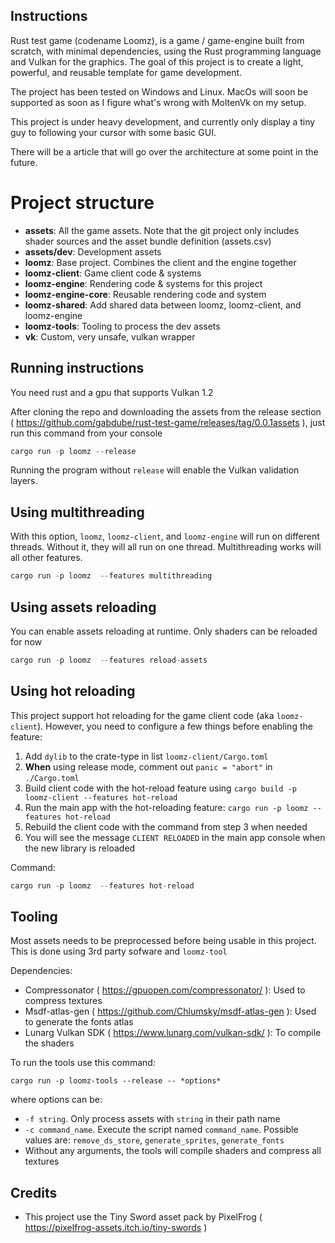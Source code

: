 ## Instructions

Rust test game (codename Loomz), is a game / game-engine built from scratch, with minimal dependencies, using the Rust programming language and Vulkan for the graphics. The goal of this project is to create a light, powerful, and reusable template for game development.

The project has been tested on Windows and Linux. MacOs will soon be supported as soon as I figure what's wrong with MoltenVk on my setup.

This project is under heavy development, and currently only display a tiny guy to following your cursor with some basic GUI.

There will be a article that will go over the architecture at some point in the future. 

# Project structure

* **assets**: All the game assets. Note that the git project only includes shader sources and the asset bundle definition (assets.csv)
* **assets/dev**: Development assets
* **loomz**: Base project. Combines the client and the engine together
* **loomz-client**: Game client code & systems
* **loomz-engine**: Rendering code & systems for this project
* **loomz-engine-core**: Reusable rendering code and system
* **loomz-shared**: Add shared data between loomz, loomz-client, and loomz-engine
* **loomz-tools**: Tooling to process the dev assets
* **vk**: Custom, very unsafe, vulkan wrapper

## Running instructions

You need rust and a gpu that supports Vulkan 1.2

After cloning the repo and downloading the assets from the release section ( https://github.com/gabdube/rust-test-game/releases/tag/0.0.1assets ), just run this command from your console

```rust
cargo run -p loomz --release
```

Running the program without `release` will enable the Vulkan validation layers.

## Using multithreading

With this option, `loomz`, `loomz-client`, and `loomz-engine` will run on different threads. Without it, they will all run on one thread. Multithreading works will all other
features. 

```rust
cargo run -p loomz  --features multithreading
```

## Using assets reloading

You can enable assets reloading at runtime. Only shaders can be reloaded for now

```rust
cargo run -p loomz  --features reload-assets
```

## Using hot reloading

This project support hot reloading for the game client code (aka `loomz-client`). However, you need to configure a few things before enabling the feature:

1. Add `dylib` to the crate-type in list `loomz-client/Cargo.toml`
1. **When** using release mode, comment out `panic = "abort"` in `./Cargo.toml`
2. Build client code with the hot-reload feature using `cargo build -p loomz-client --features hot-reload`
3. Run the main app with the hot-reloading feature: `cargo run -p loomz --features hot-reload`
4. Rebuild the client code with the command from step 3 when needed
5. You will see the message `CLIENT RELOADED` in the main app console when the new library is reloaded

Command: 
```rust
cargo run -p loomz  --features hot-reload
```


## Tooling

Most assets needs to be preprocessed before being usable in this project. This is done using 3rd party sofware and `loomz-tool`

Dependencies:

* Compressonator ( https://gpuopen.com/compressonator/ ): Used to compress textures
* Msdf-atlas-gen ( https://github.com/Chlumsky/msdf-atlas-gen ): Used to generate the fonts atlas
* Lunarg Vulkan SDK ( https://www.lunarg.com/vulkan-sdk/ ): To compile the shaders

To run the tools use this command:

```
cargo run -p loomz-tools --release -- *options*
```

where options can be:

* `-f string`. Only process assets with `string` in their path name
* `-c command_name`. Execute the script named `command_name`. Possible values are: `remove_ds_store`, `generate_sprites`, `generate_fonts`
* Without any arguments, the tools will compile shaders and compress all textures

## Credits

* This project use the Tiny Sword asset pack by PixelFrog ( https://pixelfrog-assets.itch.io/tiny-swords )
